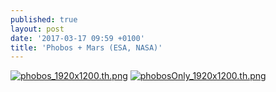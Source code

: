 ```yaml
---
published: true
layout: post
date: '2017-03-17 09:59 +0100'
title: 'Phobos + Mars (ESA, NASA)'
---
```

[![phobos_1920x1200.th.png](https://cdn.scrot.moe/images/2017/03/17/phobos_1920x1200.th.png)](https://cdn.scrot.moe/images/2017/03/17/phobos_1920x1200.png)
[![phobosOnly_1920x1200.th.png](https://cdn.scrot.moe/images/2017/03/17/phobosOnly_1920x1200.th.png)](https://cdn.scrot.moe/images/2017/03/17/phobosOnly_1920x1200.png)
